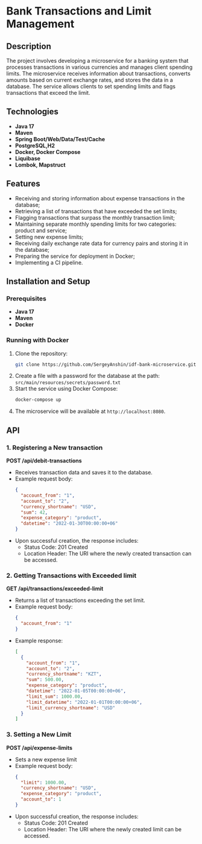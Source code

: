 # Bank Transactions and Limit Management

## Description

The project involves developing a microservice for a banking system that processes transactions in various currencies
and manages client spending limits. The microservice receives information about transactions, converts amounts based on
current exchange rates, and stores the data in a database. The service allows clients to set spending limits and flags
transactions that exceed the limit.

## Technologies

- **Java 17**
- **Maven**
- **Spring Boot/Web/Data/Test/Cache**
- **PostgreSQL,H2**
- **Docker, Docker Compose**
- **Liquibase**
- **Lombok, Mapstruct**

## Features

- Receiving and storing information about expense transactions in the database;
- Retrieving a list of transactions that have exceeded the set limits;
- Flagging transactions that surpass the monthly transaction limit;
- Maintaining separate monthly spending limits for two categories: product and service;
- Setting new expense limits;
- Receiving daily exchange rate data for currency pairs and storing it in the database;
- Preparing the service for deployment in Docker;
- Implementing a CI pipeline.

## Installation and Setup

### Prerequisites

- **Java 17**
- **Maven**
- **Docker**

### Running with Docker

1. Clone the repository:
    ```bash
    git clone https://github.com/SergeyAnshin/idf-bank-microservice.git
    ```
2. Create a file with a password for the database at the path: `src/main/resources/secrets/password.txt`
3. Start the service using Docker Compose:
    ```bash
    docker-compose up
    ```
4. The microservice will be available at `http://localhost:8080`.

## API

### 1. Registering a New transaction

**POST /api/debit-transactions**

- Receives transaction data and saves it to the database.
- Example request body:
    ```json
    {
      "account_from": "1",
      "account_to": "2",
      "currency_shortname": "USD",
      "sum": 42,
      "expense_category": "product",
      "datetime": "2022-01-30T00:00:00+06"
    }
    ```
- Upon successful creation, the response includes:
    - Status Code: 201 Created
    - Location Header: The URI where the newly created transaction can be accessed.

### 2. Getting Transactions with Exceeded limit

**GET /api/transactions/exceeded-limit**

- Returns a list of transactions exceeding the set limit.
- Example request body:
    ```json
    {
      "account_from": "1"
    }
    ```
- Example response:
    ```json
    [
      {
        "account_from": "1",
        "account_to": "2",
        "currency_shortname": "KZT",
        "sum": 500.00,
        "expense_category": "product",
        "datetime": "2022-01-05T00:00:00+06",
        "limit_sum": 1000.00,
        "limit_datetime": "2022-01-01T00:00:00+06",
        "limit_currency_shortname": "USD"
      }
    ]
    ```

### 3. Setting a New Limit

**POST /api/expense-limits**

- Sets a new expense limit
- Example request body:
    ```json
    {
      "limit": 1000.00,
      "currency_shortname": "USD",
      "expense_category": "product",
      "account_to": 1
    }
    ```
- Upon successful creation, the response includes:
    - Status Code: 201 Created
    - Location Header: The URI where the newly created limit can be accessed.
